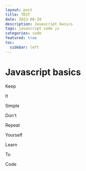 ```yaml
---
layout: post
title: TEST
date: 2023-08-28
description: Javascript basics
tags: javascript code js
categories: code
featured: true
toc:
  sidebar: left
---
```

# Javascript basics

  <meta http-equiv="X-UA-Compatible" content="IE=edge">
  <meta name="viewport" content="width=device-width, initial-scale=1">
  <link rel="stylesheet" href="https://stackpath.bootstrapcdn.com/bootstrap/4.3.1/css/bootstrap.min.css">
  <link rel="stylesheet" href="./application.css">
</head>
<body>
  <div class="panels">
    <div class="panel panel1">
      <p>Keep</p>
      <p>It</p>
      <p>Simple</p>
    </div>
    <div class="panel panel2">
      <p>Don't</p>
      <p>Repeat</p>
      <p>Yourself</p>
    </div>
    <div class="panel panel3">
      <p>Learn</p>
      <p>To</p>
      <p>Code</p>
    </div>
  </div>

  <script>
    const panels = document.querySelectorAll('.panel');
panels.forEach(panel => panel.addEventListener('click', (e) => {
  e.currentTarget.classList.toggle('open');
  }));
panels.forEach(panel => panel.addEventListener('transitionend', (e) => {
  e.currentTarget.classList.toggle('open-active');
  }));

  </script>
</body>
</html>
